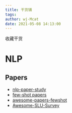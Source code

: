 ```yaml
---
title: 干货铺
tags:
author: wj-Mcat
date: 2021-05-08 14:13:00
---
```


收藏干货

<!--more-->

# NLP

## Papers

* [nlp-paper-study](https://github.com/km1994/nlp_paper_study)
* [few-shot papers](https://docs.google.com/spreadsheets/d/1YfuUjrqCGLW0aq2l8QsCIOS0N1fwhtrTvyGI5EqUkMs/edit#gid=0)
* [awesome-papers-fewshot](https://github.com/Duan-JM/awesome-papers-fewshot)
* [Awesome-SLU-Survey](https://github.com/yizhen20133868/Awesome-SLU-Survey#few-shot-slu)